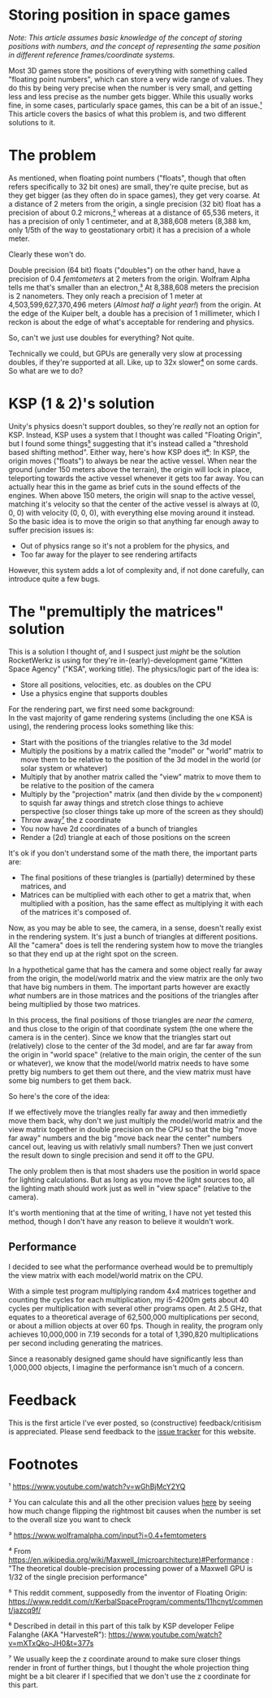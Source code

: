 # Storing position in space games

*Note: This article assumes basic knowledge of the concept of storing positions with numbers, and*
*the concept of representing the same position in different reference frames/coordinate systems.*

Most 3D games store the positions of everything with something called "floating point numbers", which can store a very
wide range of values. They do this by being very precise when the number is very small, and getting less and less
precise as the number gets bigger. While this usually works fine, in some cases, particularly space games, this can
be a bit of an issue.[¹](#footnote-1) This article covers the basics of what this problem is, and two different solutions to it.

# The problem
As mentioned, when floating point numbers ("floats", though that often refers specifically to 32 bit ones) are small,
they're quite precise, but as they get bigger (as they often do in space games), they get very coarse. At a distance
of 2 meters from the origin, a single precision (32 bit) float has a precision of about 0.2 microns,[²](#footnote-2) whereas at a
distance of 65,536 meters, it has a precision of only 1 centimeter, and at 8,388,608 meters (8,388 km, only 1/5th
of the way to geostationary orbit) it has a precision of a whole meter.

Clearly these won't do.

Double precision (64 bit) floats ("doubles") on the other hand, have a precision of 0.4 *femtometers* at 2 meters
from the origin. Wolfram Alpha tells me that's smaller than an electron,[³](#footnote-3) At 8,388,608 meters the precision is
2 nanometers. They only reach a precision of 1 meter at 4,503,599,627,370,496 meters (*Almost half a light year!*)
from the origin. At the edge of the Kuiper belt, a double has a precision of 1 millimeter, which I reckon is about
the edge of what's acceptable for rendering and physics.

So, can't we just use doubles for everything?
Not quite.

Technically we could, but GPUs are generally very slow at processing doubles, if they're supported at all.
Like, up to 32x slower[⁴](#footnote-4) on some cards.
So what are we to do?


# KSP (1 & 2)'s solution
Unity's physics doesn't support doubles, so they're *really* not an option for KSP. Instead, KSP uses a system that
I thought was called "Floating Origin", but I found some things[⁵](#footnote-5) suggesting that it's instead called a
"threshold based shifting method". Either way, here's how KSP does it[⁶](#footnote-6): In KSP, the origin moves ("floats")
to always be near the active vessel. When near the ground (under 150 meters above the terrain), the origin will lock in
place, teleporting towards the active vessel whenever it gets too far away. You can actually hear this in the game as
brief cuts in the sound effects of the engines. When above 150 meters, the origin will snap to the active vessel,
matching it's velocity so that the center of the active vessel is always at (0, 0, 0) with velocity (0, 0, 0),
with everything else moving around it instead. So the basic idea is to move the origin so that anything far
enough away to suffer precision issues is:
* Out of physics range so it's not a problem for the physics, and
* Too far away for the player to see rendering artifacts

However, this system adds a lot of complexity and, if not done carefully, can introduce quite a few bugs.


# The "premultiply the matrices" solution
This is a solution I thought of, and I suspect just *might* be the solution RocketWerkz is using for they're in-(early)-development
game "Kitten Space Agency" ("KSA", working title). The physics/logic part of the idea is:
* Store all positions, velocities, etc. as doubles on the CPU
* Use a physics engine that supports doubles

For the rendering part, we first need some background:  
In the vast majority of game rendering systems (including the one KSA is using), the rendering process looks something like this:
* Start with the positions of the triangles relative to the 3d model
* Multiply the positions by a matrix called the "model" or "world" matrix to move them to be relative to the position of the 3d model in the world (or solar system or whatever)
* Multiply that by another matrix called the "view" matrix to move them to be relative to the position of the camera
* Multiply by the "projection" matrix (and then divide by the `w` component) to squish far away things and stretch close things to achieve perspective (so closer things take up more of the screen as they should)
* Throw away[⁷](#footnote-7) the z coordinate
* You now have 2d coordinates of a bunch of triangles
* Render a (2d) triangle at each of those positions on the screen

It's ok if you don't understand some of the math there, the important parts are:
* The final positions of these triangles is (partially) determined by these matrices, and
* Matrices can be multiplied with each other to get a matrix that, when multiplied with
    a position, has the same effect as multiplying it with each of the matrices it's composed of.

Now, as you may be able to see, the camera, in a sense, doesn't really exist in the rendering system.
It's just a bunch of triangles at different positions. All the "camera" does is tell the rendering
system how to move the triangles so that they end up at the right spot on the screen.

In a hypothetical game that has the camera and some object really far away from the origin, the model/world
matrix and the view matrix are the only two that have big numbers in them. The important parts however are
exactly *what* numbers are in those matrices and the positions of the triangles after being multiplied by
those two matrices.

In this process, the final positions of those triangles are *near the camera*, and thus close to the origin
of that coordinate system (the one where the camera is in the center). Since we know that the triangles
start out (relatively) close to the center of the 3d model, and are far far away from the origin in
"world space" (relative to the main origin, the center of the sun or whatever), we know that the
model/world matrix needs to have some pretty big numbers to get them out there, and the
view matrix must have some big numbers to get them back.

So here's the core of the idea:

If we effectively move the triangles really far away and then immedietly move them back, why don't
we just multiply the model/world matrix and the view matrix together in double precision on the CPU
so that the big "move far away" numbers and the big "move back near the center" numbers cancel out,
leaving us with relativly small numbers? Then we just convert the result down to single precision
and send it off to the GPU.

The only problem then is that most shaders use the position in world space for lighting calculations.
But as long as you move the light sources too, all the lighting math should work just as well in
"view space" (relative to the camera).

It's worth mentioning that at the time of writing, I have not yet tested this method, though
I don't have any reason to believe it wouldn't work.


## Performance
I decided to see what the performance overhead would be to premultiply the view matrix with each model/world
matrix on the CPU.

With a simple test program multiplying random 4x4 matrices together and counting the cycles for each multiplication,
my i5-4200m gets about 40 cycles per multiplication with several other programs open. At 2.5 GHz, that equates to
a theoretical average of 62,500,000 multiplications per second, or about a million objects at over 60 fps. Though
in reality, the program only achieves 10,000,000 in 7.19 seconds for a total of 1,390,820 multiplications per
second including generating the matrices.

Since a reasonably designed game should have significantly less than 1,000,000 objects, I imagine the performance
isn't much of a concern.


# Feedback
This is the first article I've ever posted, so (constructive) feedback/critisism is appreciated.
Please send feedback to the [issue tracker](https://github.com/StrandedSoftwareDeveloper/strandedsoftwaredeveloper.github.io/issues) for this website.


# Footnotes
<a id="footnote-1">¹</a> https://www.youtube.com/watch?v=wGhBjMcY2YQ  

<a id="footnote-2">²</a> You can calculate this and all the other precision values [here](https://evanw.github.io/float-toy/) by seeing how much change flipping the rightmost bit causes when the number is set to the overall size you want to check  

<a id="footnote-3">³</a> https://www.wolframalpha.com/input?i=0.4+femtometers  

<a id="footnote-4">⁴</a> From https://en.wikipedia.org/wiki/Maxwell_(microarchitecture)#Performance : "The theoretical double-precision processing power of a Maxwell GPU is 1/32 of the single precision performance"  

<a id="footnote-5">⁵</a> This reddit comment, supposedly from the inventor of Floating Origin: https://www.reddit.com/r/KerbalSpaceProgram/comments/11hcnyt/comment/jazcq9f/

<a id="footnote-6">⁶</a> Described in detail in this part of this talk by KSP developer Felipe Falanghe (AKA "HarvesteR"): https://www.youtube.com/watch?v=mXTxQko-JH0&t=377s  

<a id="footnote-7">⁷</a> We usually keep the z coordinate around to make sure closer things render in front of further
  things, but I thought the whole projection thing might be a bit clearer if I specified that
  we don't use the z coordinate for this part.
